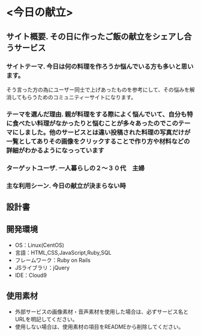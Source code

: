 # <今日の献立>

## サイト概要. その日に作ったご飯の献立をシェアし合うサービス

### サイトテーマ. 今日は何の料理を作ろうか悩んでいる方も多いと思います。
そう言った方の為にユーザー同士で上げあったものを参考にして、その悩みを解消してもらうためのコミュニティーサイトになります。

### テーマを選んだ理由. 親が料理をする際によく悩んでいて、自分も特に食べたい料理がなかったりと悩むことが多々あったのでこのテーマにしました。他のサービスとは違い投稿された料理の写真だけが一覧としてありその画像をクリックすることで作り方や材料などの詳細がわかるようになっっています

### ターゲットユーザ. 一人暮らしの２〜３０代　主婦

### 主な利用シーン. 今日の献立が決まらない時

## 設計書　

## 開発環境
- OS：Linux(CentOS)
- 言語：HTML,CSS,JavaScript,Ruby,SQL
- フレームワーク：Ruby on Rails
- JSライブラリ：jQuery
- IDE：Cloud9

## 使用素材
- 外部サービスの画像素材・音声素材を使用した場合は、必ずサービス名とURLを明記してください。
- 使用しない場合は、使用素材の項目をREADMEから削除してください。